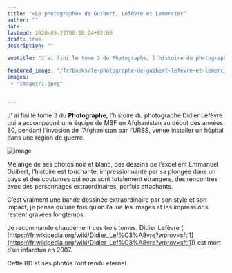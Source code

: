 ```yaml
---
title: "«Le photographe» de Guibert, Lefèvre et Lemercier"
author: ""
date: 
lastmod: 2020-05-21T00:18:24+02:00
draft: true
description: ""

subtitle: "J’ai fini le tome 3 du Photographe, l’histoire du photographe Didier Lefèvre qui a accompagné une équipe de MSF en Afghanistan au début des…"

featured_image: "/fr/books/le-photographe-de-guibert-lefèvre-et-lemercier/images/1.jpeg" 
images:
 - "images/1.jpeg"


---
```


J’
ai fini le tome 3 du **Photographe**, l’histoire du photographe Didier Lefèvre qui a accompagné une équipe de MSF en Afghanistan au début des années 80, pendant l’invasion de l’Afghanistan par l’URSS, venue installer un hôpital dans une région de guerre.




![image](images/1.jpeg#layoutTextWidth)



Mélange de ses photos noir et blanc, des dessins de l’excellent Emmanuel Guibert, l’histoire est touchante, impressionnante par sa plongée dans un pays et des coutumes qui nous sont totalement étrangers, des rencontres avec des personnages extraordinaires, parfois attachants.

C’est vraiment une bande dessinée extraordinaire par son style et son impact, je pense qu’une fois qu’on l’a lue les images et les impressions restent gravées longtemps. 

Je recommande chaudement ces trois tomes. Didier Lefèvre (  
[https://fr.wikipedia.org/wiki/Didier_Lef%C3%A8vre?wprov=sfti1](https://fr.wikipedia.org/wiki/Didier_Lef%C3%A8vre?wprov=sfti1)) est mort d’un infarctus en 2007. 

Cette BD et ses photos l’ont rendu éternel.
